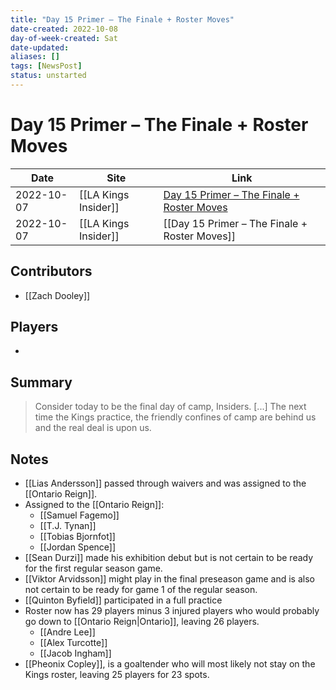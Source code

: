 ```yaml
---
title: "Day 15 Primer – The Finale + Roster Moves"
date-created: 2022-10-08
day-of-week-created: Sat
date-updated: 
aliases: []
tags: [NewsPost]
status: unstarted
---
```


# Day 15 Primer – The Finale + Roster Moves

Date | Site | Link
---|---|---
2022-10-07 | [[LA Kings Insider]] | [Day 15 Primer – The Finale + Roster Moves](https://lakingsinsider.com/2022/10/07/day-15-primer-the-finale-roster-moves/)
2022-10-07 | [[LA Kings Insider]] | [[Day 15 Primer – The Finale + Roster Moves]]

## Contributors
- [[Zach Dooley]]

## Players
- 

## Summary
>Consider today to be the final day of camp, Insiders. 
> \[...]  The next time the Kings practice, the friendly confines of camp are behind us and the real deal is upon us.

## Notes
- [[Lias Andersson]] passed through waivers and was assigned to the [[Ontario Reign]].
- Assigned to the [[Ontario Reign]]:
	- [[Samuel Fagemo]]
	- [[T.J. Tynan]]
	- [[Tobias Bjornfot]]
	- [[Jordan Spence]]
- [[Sean Durzi]] made his exhibition debut but is not certain to be ready for the first regular season game.
- [[Viktor Arvidsson]] might play in the final preseason game and is also not certain to be ready for game 1 of the regular season.
- [[Quinton Byfield]] participated in a full practice
- Roster now has 29 players minus 3 injured players who would probably go down to [[Ontario Reign|Ontario]], leaving 26 players.
	- [[Andre Lee]]
	- [[Alex Turcotte]]
	- [[Jacob Ingham]]
- [[Pheonix Copley]], is a goaltender who will most likely not stay on the Kings roster, leaving 25 players for 23 spots.

